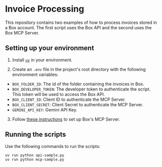 # Invoice Processing 

This repository contains two examples of how to process invoices stored in a Box account. 
The first script uses the Box API and the second uses the Box MCP Server.

## Setting up your environment

1. Install [`uv`](https://docs.astral.sh/uv/) in your environment.

2. Create an `.env` file in the project's root directory with the following environment variables:

* `BOX_FOLDER_ID`: The id of the folder containing the invoices in Box.
* `BOX_DEVELOPER_TOKEN`: The developer token to authenticate the script. This token will be used to access the Box API.
* `BOX_CLIENT_ID`: Client ID to authenticate the MCP Server.
* `BOX_CLIENT_SECRET`: Client Secret to authenticate the MCP Server.
* `GEMINI_API_KEY`: Gemini API Key.

3. Follow [these instructions](https://developer.box.com/guides/box-mcp/self-hosted/) to set up Box's MCP Server.

## Running the scripts

Use the following commands to run the scripts:

```
uv run python api-sample.py
uv run python mcp-sample.py
```

